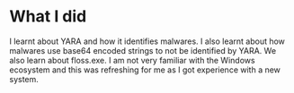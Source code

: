# What I did
I learnt about YARA and how it identifies malwares. I also learnt about how malwares use base64 encoded strings to not be identified by YARA. We also learn about floss.exe. I am not very familiar with the Windows ecosystem and this was refreshing for me as I got experience with a new system. 
